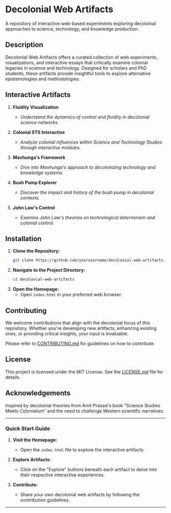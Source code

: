 # Decolonial Web Artifacts

A repository of interactive web-based experiments exploring decolonial approaches to science, technology, and knowledge production.

## Description

Decolonial Web Artifacts offers a curated collection of web experiments, visualizations, and interactive essays that critically examine colonial legacies in science and technology. Designed for scholars and PhD students, these artifacts provide insightful tools to explore alternative epistemologies and methodologies.

## Interactive Artifacts

1. **Fluidity Visualization**
   - *Understand the dynamics of control and fluidity in decolonial science networks.*

2. **Colonial STS Interactive**
   - *Analyze colonial influences within Science and Technology Studies through interactive modules.*

3. **Mavhunga's Framework**
   - *Dive into Mavhunga's approach to decolonizing technology and knowledge systems.*

4. **Bush Pump Explorer**
   - *Discover the impact and history of the bush pump in decolonial contexts.*

5. **John Law's Control**
   - *Examine John Law's theories on technological determinism and colonial control.*

## Installation

1. **Clone the Repository:**
   ```bash
   git clone https://github.com/yourusername/decolonial-web-artifacts.git
   ```
2. **Navigate to the Project Directory:**
   ```bash
   cd decolonial-web-artifacts
   ```
3. **Open the Homepage:**
   - Open `index.html` in your preferred web browser.

## Contributing

We welcome contributions that align with the decolonial focus of this repository. Whether you're developing new artifacts, enhancing existing ones, or providing critical insights, your input is invaluable.

Please refer to [CONTRIBUTING.md](CONTRIBUTING.md) for guidelines on how to contribute.

## License

This project is licensed under the MIT License. See the [LICENSE.md](LICENSE.md) file for details.

## Acknowledgements

Inspired by decolonial theories from Amit Prasad's book "Science Studies Meets Colonialism" and the need to challenge Western scientific narratives.

---

### **Quick Start Guide**

1. **Visit the Homepage:**
   - Open the `index.html` file to explore the interactive artifacts.

2. **Explore Artifacts:**
   - Click on the "Explore" buttons beneath each artifact to delve into their respective interactive experiences.

3. **Contribute:**
   - Share your own decolonial web artifacts by following the contribution guidelines.

---
